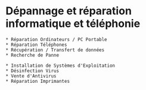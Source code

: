 # Dépannage et réparation informatique et téléphonie #


    * Réparation Ordinateurs / PC Portable
    * Réparation Téléphones
    * Récupération / Transfert de données
    * Recherche de Panne

    * Installation de Systèmes d'Exploitation
    * Désinfection Virus
    * Vente d'Antivirus
    * Réparation Imprimantes

